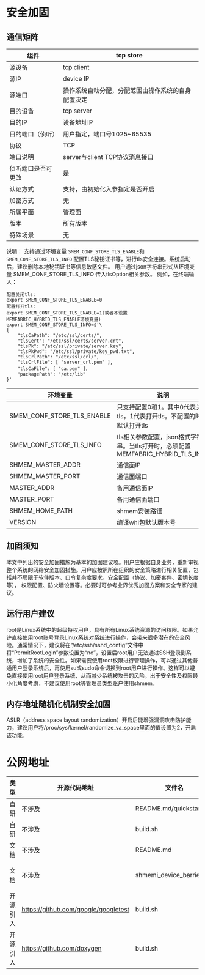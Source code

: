 # 安全加固

## 通信矩阵

|组件|tcp store|
|----------------|--------|
|源设备|tcp client|
|源IP|device IP|
|源端口|操作系统自动分配，分配范围由操作系统的自身配置决定|
|目的设备|tcp server|
|目的IP|设备地址IP|
|目的端口（侦听）|用户指定，端口号1025~65535|
|协议|TCP|
|端口说明|server与client TCP协议消息接口|
|侦听端口是否可更改|是|
|认证方式|支持，由初始化入参指定是否开启|
|加密方式|无|
|所属平面|管理面|
|版本|所有版本|
|特殊场景|无|

说明：
支持通过环境变量 `SMEM_CONF_STORE_TLS_ENABLE`和`SMEM_CONF_STORE_TLS_INFO` 配置TLS秘钥证书等，进行tls安全连接。系统启动后，建议删除本地秘钥证书等信息敏感文件。
用户通过json字符串形式从环境变量 SMEM_CONF_STORE_TLS_INFO 传入tlsOption相关参数。
例如，在终端输入：
```
配置关闭tls:
export SMEM_CONF_STORE_TLS_ENABLE=0
配置打开tls:
export SMEM_CONF_STORE_TLS_ENABLE=1(或者不设置MEMFABRIC_HYBRID_TLS_ENABLE环境变量)
export SMEM_CONF_STORE_TLS_INFO=$'\
{
    "tlsCaPath": "/etc/ssl/certs/",
    "tlsCert": "/etc/ssl/certs/server.crt",
    "tlsPk": "/etc/ssl/private/server.key",
    "tlsPkPwd": "/etc/ssl/private/key_pwd.txt",
    "tlsCrlPath": "/etc/ssl/crl/",
    "tlsCrlFile": [ "server_crl.pem" ],
    "tlsCaFile": [ "ca.pem" ]，
    "packagePath": "/etc/lib"
}'
```
| 环境变量 | 说明                                         |
|------|--------------------------------------------|
| SMEM_CONF_STORE_TLS_ENABLE  | 只支持配置0和1。其中0代表关闭tls，1代表打开tls。不配置的时候默认打开tls |
| SMEM_CONF_STORE_TLS_INFO  | tls相关参数配置，json格式字符串。当tls打开时，必须配置MEMFABRIC_HYBRID_TLS_INFO           |
| SHMEM_MASTER_ADDR | 通信面IP |
| SHMEM_MASTER_PORT | 通信面端口 |
| MASTER_ADDR | 备用通信面IP |
| MASTER_PORT | 备用通信面端口 |
| SHMEM_HOME_PATH | shmem安装路径 |
| VERSION | 编译whl包默认版本号 |


## 加固须知

本文中列出的安全加固措施为基本的加固建议项。用户应根据自身业务，重新审视整个系统的网络安全加固措施。用户应按照所在组织的安全策略进行相关配置，包括并不局限于软件版本、口令复杂度要求、安全配置（协议、加密套件、密钥长度等）， 权限配置、防火墙设置等。必要时可参考业界优秀加固方案和安全专家的建议。

## 运行用户建议

root是Linux系统中的超级特权用户，具有所有Linux系统资源的访问权限。如果允许直接使用root账号登录Linux系统对系统进行操作，会带来很多潜在的安全风险。通常情况下，建议将在“/etc/ssh/sshd_config”文件中将“PermitRootLogin”参数设置为“no”，设置后root用户无法通过SSH登录到系统，增加了系统的安全性。如果需要使用root权限进行管理操作，可以通过其他普通用户登录系统后，再使用su或sudo命令切换到root用户进行操作。这样可以避免直接使用root用户登录系统，从而减少系统被攻击的风险。出于安全性及权限最小化角度考虑，不建议使用root等管理员类型账户使用shmem。

## 内存地址随机化机制安全加固

ASLR（address space layout randomization）开启后能增强漏洞攻击防护能力，建议用户将/proc/sys/kernel/randomize_va_space里面的值设置为2，开启该功能。


# 公网地址

| 类型   | 开源代码地址 | 文件名 | 公网IP地址/公网URL地址/域名/邮箱地址 | 用途说明 |
|------|-----------------|-------------|---------------------|-------------------|
| 自研   | 不涉及 | README.md/quickstart.md                   | https://gitee.com/ascend/catlass.git | 依赖的开源代码仓            |
| 自研   | 不涉及 | build.sh                    | https://gitee.com/ascend/memfabric_hybrid.git | 依赖的开源代码仓            |
| 文档   | 不涉及 | README.md                    | https://www.hiascend.com/document/detail/zh/canncommercial/81RC1/softwareinst/instg/instg_0000.html?Mode=PmIns&InstallType=local&OS=Ubuntu&Software=cannToolKit | CANN商发文档            |
| 文档   | 不涉及 | shmemi_device_barrier.h                   | https://www.inf.ed.ac.uk/teaching/courses/ppls/BarrierPaper.pdf | 并行编程语言和系统            |
| 开源引入   | https://github.com/google/googletest | build.sh                   | https://github.com/google/googletest.git | gtest测试框架            |
| 开源引入   | https://github.com/doxygen | build.sh                   | https://github.com/doxygen/doxygen/releases/download/Release_1_9_3/doxygen-1.9.3.src.tar.gz | doxygen文档生成工具            |
